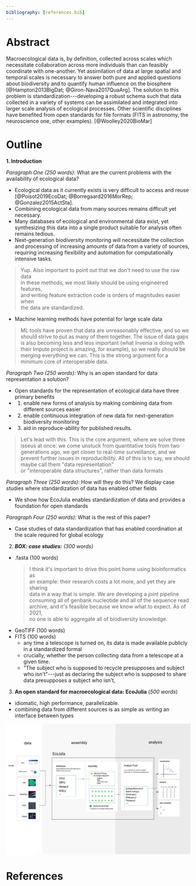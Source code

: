 ```yaml
---
bibliography: [references.bib]
---
```


# Abstract
Macroecological data is, by definition, collected across scales which necessitate collaboration across more individuals than can feasibly coordinate with one-another. Yet assimilation of data at large spatial and temporal scales is necessary to answer both pure and applied questions about biodiversity and to quantify human influence on the biosphere [@Hampton2013BigDat; @Giron-Nava2017QuaArg]. The solution to this problem is standardization---developing a robust schema such that data collected in a variety of systems can be assimilated and integrated into larger scale analysis of ecological processes. Other scientific disciplines have benefited from open standards for file formats (FITS in astronomy, the neuroscience one, other examples). [@Woolley2020BioMar]


# Outline

**1. Introduction**

_Paragraph One (250 words)_: What are the current problems with the availability of ecological data?
   - Ecological data as it currently exists is very difficult to access and reuse  [@Poisot2019EcoDat; @Borregaard2016MorRep; @Gonzalez2015ActSta].
   - Combining ecological data from many sources remains difficult yet necessary.
   - Many databases of ecological and environmental data exist, yet synthesizing this data into a single product suitable for analysis often remains tedious.
   - Next-generation biodiversity monitoring will necessitate the collection and processing of increasing amounts of data from a variety of sources, requiring increasing flexibility and automation for computationally intensive tasks.
   > Yup. Also important to point out that we don't need to use the raw data  
   in these methods, we most likely should be using engineered features,  
   and writing feature extraction code is orders of magnitudes easier when  
   the data are standardized.
   - Machine learning methods have potential for large scale data
   > ML tools have proven that data are unreasonably  effective, and so we should strive to put as many of them together. The issue of data gaps is also becoming less and less important (what Invenia is doing with their Impute project is amazing, for example), so we really should be merging everything we can. This is the strong argument for a minimum core of interoperable data.


_Paragraph Two (250 words):_ Why is an open standard for data representation a solution?
- Open standards for the representation of ecological data have three primary benefits
- 1) enable new forms of analysis by making combining data from different sources easier
- 2) enable continuous integration of new data for next-generation biodiversity monitoring
- 3) aid in reproduce-ability for published results.
> Let's lead with this. This is the core argument, where we solve three  
isseus at once: we come unstuck from quantitative tools from two  
generations ago, we get closer to real-time surveillance, and we  
prevent further issues in reproducibility.
> All of this is to say, we should maybe call them "data representation"  
or "interoperable data structures", rather than data formats



_Paragraph Three (250 words):_ How will they do this? We display case studies where standardization of data has enabled other fields
- We show how EcoJulia enables standardization of data and provides a foundation for open standards

_Paragraph Four (250 words):_ What is the rest of this paper?
- Case studies of data standardization that has enabled coordination at the scale required for global ecology

2. _**BOX: case studies:** (300 words)_
- .fasta (100 words)
   > I think it's important to drive this point home using bioinformatics as  
   an example: their research costs a lot more, and yet they are sharing  
   data in a way that is simple. We are developing a joint pipeline  
   consuming all of genbank nucleotide and all of the sequence read  
   archive, and it's feasible because we know what to expect. As of 2021,  
   no one is able to aggregate all of biodiversity knowledge.
- GeoTIFF (100 words)
- FITS (100 words)
   - any time a telescope is turned on, its data is made available publicly in a standardized formal
   - crucially, whether the person collecting data from a telescope at a given time.
   - "The subject who is supposed to recycle presupposes and subject who isn't"---just as declaring the subject who is supposed to share data presupposes a subject who isn't,

3. **An open standard for macroecological data: EcoJulia** (_500 words_)
- idiomatic, high performance, parallelizable.
- combining data from different sources is as simple as writing an interface between types  



![the caption](./figures/concept.png)


# References
